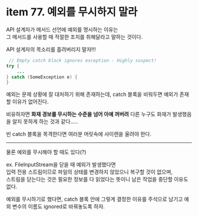# item 77. 예외를 무시하지 말라

API 설계자가 메서드 선언에 예외를 명시하는 이유는  
그 메서드를 사용할 때 적절한 조치를 취해달라고 말하는 것이다.

API 설계자의 목소리를 흘려버리지 말자!!!

```java
 // Empty catch block ignores exception - Highly suspect!
try { 
    ...
} catch (SomeException e) {
}
```

예외는 문제 상황에 잘 대처하기 위해 존재하는데, catch 블록을 비워두면 예외가 존재할 이유가 없어진다.

비유하자면 **화재 경보를 무시하는 수준을 넘어 아예 꺼버려** 다른 누구도 화재가 발생했음을 알지 못하게 하는 것과 같다.....

빈 catch 블록을 목격한다면 여러분 머릿속에 사이렌을 울려야 한다.

---

물론 예외를 무시해야 할 때도 있다(?)

ex. FileInputStream을 닫을 때 예외가 발생했다면  
입력 전용 스트림이므로 파일의 상태를 변경하지 않았으니 복구할 것이 없으며,  
스트림을 닫는다는 것은 필요한 정보를 다 읽었다는 뜻이니 남은 작업을 중단할 이유도 없다.

예외를 무시하기로 했다면, catch 블록 안에 그렇게 결정한 이유를 주석으로 남기고 예외 변수의 이름도 ignored로 바꿔놓도록 하자.

